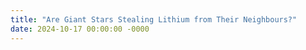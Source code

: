 ```yaml
---
title: "Are Giant Stars Stealing Lithium from Their Neighbours?"
date: 2024-10-17 00:00:00 -0000
---
```

